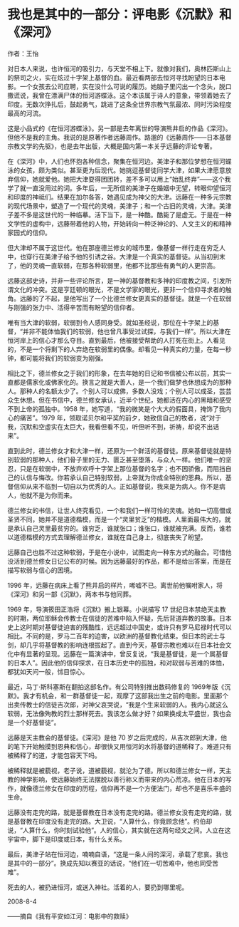 # 我也是其中的一部分：评电影《沉默》和《深河》

作者：王怡

对日本人来说，也许恒河的吸引力，与天堂不相上下。就像对我们，奥林匹斯山上的祭司之火，实在炫过十字架上基督的血。最近看两部去恒河寻找盼望的日本电影。一个女孩去公司应聘，实在没什么可说的履历。她脑子里闪出一个念头，脱口撒谎说，我曾在漂满尸体的恒河游蝶泳。这个本该属于诗人的意象，带领着她去了印度。无数次挣扎后，鼓起勇气，跳进了这条全世界宗教气氛最浓、同时污染程度最高的河流。

这是小品式的《在恒河游蝶泳》。另一部是去年离世的导演熊井启的作品《深河》。但他不是我的主角。我说的是原著作者远藤周作。路邈的《远藤周作——日本基督宗教文学的先驱》，也是去年出版，大概是国内第一本关乎远藤的评论专著。

在《深河》中，人们也怀抱各种信念，聚集在恒河边。美津子和那位梦想在恒河蝶泳的女孩，颇为类似。甚至更为后现代。她挑逗基督徒同学大津，如果大津愿意放弃信仰，她就爱他。她把大津耍得团团转，差不多可以用上“始乱终弃”——这个我学了就一直没用过的词。多年后，一无所信的美津子在婚姻中无望，转眼仰望恒河和印度的神祗们。结果在加尔各答，她遇见成为神父的大津。远藤在一种多元宗教的现代场景中，塑造了一个现代的灵魂，美津子；和一个古旧的灵魂，大津。美津子差不多是这世代的一种临摹。活下当下，是一种酷。酷毙了是虚无。于是在一种文学性的虚构中，远藤带着他的人物，开始转向一种泛神论的、人文主义的和精神家园式的信仰。

但大津却不属于这世代。他在那座德兰修女的城市里，像基督一样行走在穷乏人中，也穿行在美津子给予他的引诱之谷。大津是一个真实的基督徒。从当初到末了，他的灵魂一直软弱，在那各种软弱里，他都不比那些有勇气的人更崇高。

远藤这部史诗，并非一些评论所言，是一神的基督教和多神的印度教之间，引发所谓文化的冲突。这是亨廷顿的眼光，不是文学家的眼光，更非一个信仰寻求者的触角。远藤的了不起，是他写出了一个比德兰修女更真实的基督徒。就是一个在软弱与刚强的张力中、活得辛苦而有盼望的信仰者。

唯有当大津的软弱，软弱到令人感同身受。就如圣经说，那位在十字架上的基督，“并非不能体恤我们的软弱，他也曾凡事受过试探，与我们一样”。所以大津在恒河岸上的信心才那么夺目。直到最后，他被接受帮助的人打死在街上。人看见的，不是一个将剩下的人弃绝在软弱里的偶像。却看见一种真实的力量，在每一秒钟，都可能将我们的软弱变为刚强。

相比之下，德兰修女之于我们的形象，在去年她的日记和书信被公布以前，其实一直都是儒家化或佛家化的。换言之就是大善人，是一个我们做梦也休想成为的那种人。那种人的名额太少了。个别人可以成佛，多数人没戏；个别人可以成圣，芸芸众生休想。但在书信中，德兰修女承认，近半个世纪，她都活在内心的黑暗和感受不到上帝的孤独中。1958 年，她写道，“我的微笑是个大大的假面具，掩饰了我内心的痛苦”。1979 年，领取诺贝尔和平奖的前夕，她致信自己的牧者，说“对于我，沉默和空虚实在太巨大，我看但看不见，听但听不到，祈祷，却说不出话来”。

直到此时，德兰修女才和大津一样，还原为一个鲜活的基督徒。原来基督徒就是特别软弱的那种人，他们骨子里的无力、匮乏甚至堕落，与众人一样。他们唯一的坚忍，只是在软弱中，不放弃欢呼十字架上那位基督的名字；也不因骄傲，而阻挡自己的认信与悔改。你若承认自己特别软弱，上帝就为你成全特别的恩典。所以，基督信仰从来不临到一切自以为优秀的人。正如基督说，我来是为病人。你不是病人，他就不是为你而来。

德兰修女的书信，让世人终究看见，一个和我们一样可怜的灵魂。她和一切高僧或圣贤不同，她并不是道德楷模，而是一个“灵里贫乏”的楷模。人里面最伟大的，就是承认自己灵里最贫穷的。谁穷乏，谁就张口；谁张口，谁就被充满。反而，谁若以道德楷模的方式去理解德兰修女，谁就在自己身上，彻底丧失了盼望。

远藤自己也胜不过这种软弱，于是在小说中，试图走向一种东方式的融合。可惜他没活到德兰修女日记公布的时候。因为远藤最好的作品，都不是给出答案，而是在描写软弱与信心的困境。

1996 年，远藤在病床上看了熊井启的样片，唏嘘不已。离世前他嘱咐家人，将《深河》和另一部《沉默》，两本书与他同葬。

1969 年，导演筱田正浩将《沉默》搬上银幕。小说描写 17 世纪日本禁绝天主教的时期，两位耶稣会传教士在信徒的苦难中陷入怀疑，先后背道弃教的故事。日本史上这时期对基督徒迫害的残酷性，远远超过中国史，或许只有罗马尼禄时代可以相比。不同的是，罗马二百年的迫害，以欧洲的基督教化结束。但日本的武士与剑，却几乎将基督教的影响连根拔起了。直到今天，基督宗教也难以在日本社会文化中有显著的呈现。远藤在一篇演讲中，曾反复说，“我是基督徒，是一个属基督的日本人”。因此他的信仰探求，在日本历史中的孤独，和对软弱与苦难的体恤，都犹如天问一般，怵目惊心。

最近，马丁·斯科塞斯在翻拍这部名作。有公司特别推出数码修复的 1969年版《沉默》。我才有机会，和一群基督徒一起，观摩了这部我出生之前的电影。里面那个出卖传教士的信徒吉次郎，对神父哀哭说，“我是个生来软弱的人。我内心就这么软弱，无法像殉教的烈士那样死去。我该怎么做才好？如果换成太平盛世，我也会是一个好基督徒”。

远藤是天主教会的基督徒。《深河》是他 70 岁之后完成的，从吉次郎到大津，他的笔下开始触摸到恩典和信心，却很快又用恒河的水将基督的道稀释了。难道只有被稀释了的道，才能包容天下吗。

被稀释就是被藐视，老子说，道被藐视，就沦为了德。所以和德兰修女一样，天主教的神学影响，使远藤始终无法摆脱以善行称义而带来的内心荒凉。他在日本的写作，就像德兰修女在印度的历程，信仰再不是一个方便法门，却也不是喜乐丰盛的生命。

远藤没有走完的路，就是基督教在日本没有走完的路。德兰修女没有走完的路，就是基督教在印度没有走完的路。大卫说，“人算什么，你竟顾念他”。约伯却说，“人算什么，你时刻试验他”。人的信心，其实就在这两句经文之间。人立在这宇宙中，脚下是印度或日本，有什么关系。

最后，美津子站在恒河边，喃喃自语，“这是一条人间的深河，承载了悲哀。我也是其中的一部分”。换成先知以赛亚的话说，“他们在一切苦难中，他也同受苦难”。

死去的人，被扔进恒河，或送入神社。活着的人，要扔到哪里呢。

 

2008-8-4

——摘自《我有平安如江河：电影中的救赎》
